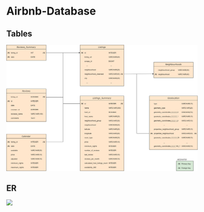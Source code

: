 # Airbnb-Database

## Tables
![](CREATE_TABLES/DIAGRAMS/Diagram.png)

  
## ER
![](CREATE_TABLES/DIAGRAMS/airbnb_ER.png)
